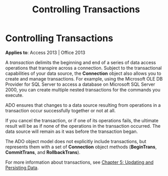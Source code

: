 ﻿---
title: Controlling Transactions
TOCTitle: Controlling Transactions
ms:assetid: 21a9f055-6907-3818-e232-21e579cc67b7
ms:mtpsurl: https://msdn.microsoft.com/en-us/library/JJ248994(v=office.15)
ms:contentKeyID: 48543685
ms.date: 09/18/2015
mtps_version: v=office.15
---

# Controlling Transactions


**Applies to**: Access 2013 | Office 2013

A *transaction* delimits the beginning and end of a series of data access operations that transpire across a connection. Subject to the transactional capabilities of your data source, the **Connection** object also allows you to create and manage transactions. For example, using the Microsoft OLE DB Provider for SQL Server to access a database on Microsoft SQL Server 2000, you can create multiple nested transactions for the commands you execute.

ADO ensures that changes to a data source resulting from operations in a transaction occur successfully together or not at all.

If you cancel the transaction, or if one of its operations fails, the ultimate result will be as if none of the operations in the transaction occurred. The data source will remain as it was before the transaction began.

The ADO object model does not explicitly include transactions, but represents them with a set of **Connection** object methods (**BeginTrans**, **CommitTrans**, and **RollbackTrans**).

For more information about transactions, see [Chapter 5: Updating and Persisting Data](chapter-5-updating-and-persisting-data.md).

